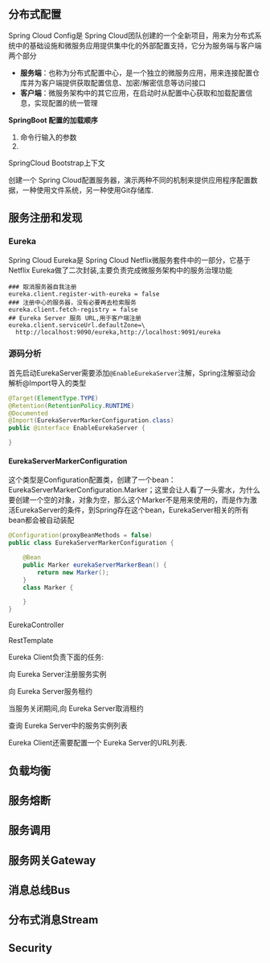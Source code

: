 ## 分布式配置

Spring Cloud Config是 Spring Cloud团队创建的一个全新项目，用来为分布式系统中的基础设施和微服务应用提供集中化的外部配置支持，它分为服务端与客户端两个部分

* **服务端**：也称为分布式配置中心，是一个独立的微服务应用，用来连接配置仓库并为客户端提供获取配置信息、加密/解密信息等访问接口
* **客户端**：微服务架构中的其它应用，在启动时从配置中心获取和加载配置信息，实现配置的统一管理

**SpringBoot 配置的加载顺序**

1. 命令行输入的参数 
2. 



SpringCloud Bootstrap上下文

创建一个 Spring Cloud配置服务器，演示两种不同的机制来提供应用程序配置数据，一种使用文件系统，另一种使用Git存储库.



## 服务注册和发现

### Eureka

Spring Cloud Eureka是 Spring Cloud Netflix微服务套件中的一部分，它基于Netflix Eureka做了二次封装,主要负责完成微服务架构中的服务治理功能



~~~properties
### 取消服务器自我注册
eureka.client.register-with-eureka = false
### 注册中心的服务器，没有必要再去检索服务
eureka.client.fetch-registry = false
## Eureka Server 服务 URL,用于客户端注册
eureka.client.serviceUrl.defaultZone=\
  http://localhost:9090/eureka,http://localhost:9091/eureka
~~~



### 源码分析

首先启动EurekaServer需要添加`@EnableEurekaServer`注解，Spring注解驱动会解析@Import导入的类型

~~~java
@Target(ElementType.TYPE)
@Retention(RetentionPolicy.RUNTIME)
@Documented
@Import(EurekaServerMarkerConfiguration.class)
public @interface EnableEurekaServer {

} 
~~~

#### EurekaServerMarkerConfiguration

这个类型是Configuration配置类，创建了一个bean：EurekaServerMarkerConfiguration.Marker；这里会让人看了一头雾水，为什么要创建一个空的对象，对象为空，那么这个Marker不是用来使用的，而是作为激活EurekaServer的条件，到Spring存在这个bean，EurekaServer相关的所有bean都会被自动装配

~~~java
@Configuration(proxyBeanMethods = false)
public class EurekaServerMarkerConfiguration {

	@Bean
	public Marker eurekaServerMarkerBean() {
		return new Marker();
	} 
	class Marker {

	} 
}
~~~

EurekaController





RestTemplate



Eureka Client负责下面的任务:

向 Eureka Server注册服务实例

向 Eureka Server服务租约

当服务关闭期间,向 Eureka Server取消租约

查询 Eureka Server中的服务实例列表



Eureka Client还需要配置一个 Eureka Server的URL列表.

## 负载均衡



## 服务熔断



## 服务调用



## 服务网关Gateway





## 消息总线Bus



## 分布式消息Stream





## Security